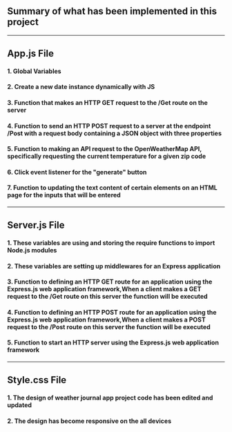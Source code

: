 ## Summary of what has been implemented in this project
___
## App.js File
#### 1. Global Variables
#### 2. Create a new date instance dynamically with JS
#### 3. Function that makes an HTTP GET request to the /Get route on the server
#### 4. Function to send an HTTP POST request to a server at the endpoint /Post with a request body containing a JSON object with three properties
#### 5. Function to making an API request to the OpenWeatherMap API, specifically requesting the current temperature for a given zip code
#### 6. Click event listener for the "generate" button
#### 7. Function to updating the text content of certain elements on an HTML page for the inputs that will be entered
___
## Server.js File
#### 1. These variables are using and storing the require functions to import Node.js modules
#### 2. These variables are setting up middlewares for an Express application
#### 3. Function to defining an HTTP GET route for an application using the Express.js web application framework,When a client makes a GET request to the /Get route on this server the function will be executed
#### 4. Function to defining an HTTP POST route for an application using the Express.js web application framework,When a client makes a POST request to the /Post route on this server the function will be executed
#### 5. Function to start an HTTP server using the Express.js web application framework
___
## Style.css File
#### 1. The design of weather journal app project code has been edited and updated
#### 2. The design has become responsive on the all devices



